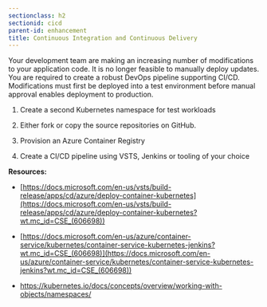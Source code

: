 ```yaml
---
sectionclass: h2
sectionid: cicd
parent-id: enhancement
title: Continuous Integration and Continuous Delivery
---
```



Your development team are making an increasing number of modifications to your application code. It is no longer feasible to manually deploy updates. 
You are required to create a robust DevOps pipeline supporting CI/CD. Modifications must first be deployed into a test environment before manual approval enables deployment to production.

1.  Create a second Kubernetes namespace for test workloads

2.  Either fork or copy the source repositories on GitHub.

3. Provision an Azure Container Registry

4. Create a CI/CD pipeline using VSTS, Jenkins or tooling of your choice

**Resources:**

-   [https://docs.microsoft.com/en-us/vsts/build-release/apps/cd/azure/deploy-container-kubernetes](https://docs.microsoft.com/en-us/vsts/build-release/apps/cd/azure/deploy-container-kubernetes?wt.mc_id=CSE_(606698))

-   [https://docs.microsoft.com/en-us/azure/container-service/kubernetes/container-service-kubernetes-jenkins?wt.mc_id=CSE_(606698)](https://docs.microsoft.com/en-us/azure/container-service/kubernetes/container-service-kubernetes-jenkins?wt.mc_id=CSE_(606698))

-   <https://kubernetes.io/docs/concepts/overview/working-with-objects/namespaces/>
